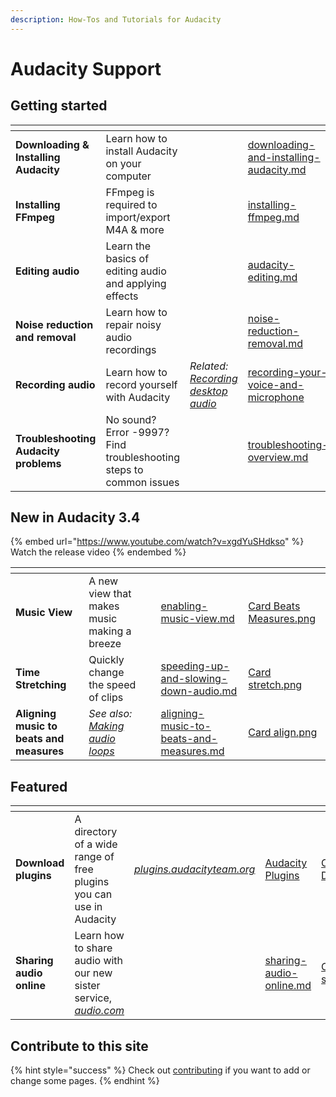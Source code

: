 ```yaml
---
description: How-Tos and Tutorials for Audacity
---
```


# Audacity Support

## Getting started

<table data-view="cards"><thead><tr><th></th><th></th><th></th><th data-hidden data-card-target data-type="content-ref"></th><th data-hidden data-card-cover data-type="files"></th></tr></thead><tbody><tr><td><strong>Downloading &#x26; Installing Audacity</strong></td><td>Learn how to install Audacity on your computer</td><td></td><td><a href="basics/downloading-and-installing-audacity.md">downloading-and-installing-audacity.md</a></td><td><a href=".gitbook/assets/Card Download.png">Card Download.png</a></td></tr><tr><td><strong>Installing FFmpeg</strong></td><td>FFmpeg is required to import/export M4A &#x26; more</td><td></td><td><a href="basics/installing-ffmpeg.md">installing-ffmpeg.md</a></td><td><a href=".gitbook/assets/Card FFMPEG.png">Card FFMPEG.png</a></td></tr><tr><td><strong>Editing audio</strong></td><td>Learn the basics of editing audio and applying effects</td><td></td><td><a href="basics/audacity-editing.md">audacity-editing.md</a></td><td><a href=".gitbook/assets/Card editing.png">Card editing.png</a></td></tr><tr><td><strong>Noise reduction and removal</strong></td><td>Learn how to repair noisy audio recordings</td><td></td><td><a href="repairing-audio/noise-reduction-removal.md">noise-reduction-removal.md</a></td><td><a href=".gitbook/assets/Card editing 2.png">Card editing 2.png</a></td></tr><tr><td><strong>Recording audio</strong></td><td>Learn how to record yourself with Audacity</td><td><em>Related:</em> <a href="basics/recording-desktop-audio.md"><em>Recording desktop audio</em></a></td><td><a href="basics/recording-your-voice-and-microphone/">recording-your-voice-and-microphone</a></td><td><a href=".gitbook/assets/Card Record.png">Card Record.png</a></td></tr><tr><td><strong>Troubleshooting Audacity problems</strong></td><td>No sound? Error -9997? Find troubleshooting steps to common issues</td><td></td><td><a href="troubleshooting/troubleshooting-overview.md">troubleshooting-overview.md</a></td><td><a href=".gitbook/assets/Card error.png">Card error.png</a></td></tr></tbody></table>

## New in Audacity 3.4

{% embed url="https://www.youtube.com/watch?v=xgdYuSHdkso" %}
Watch the release video
{% endembed %}

<table data-view="cards"><thead><tr><th></th><th></th><th></th><th data-hidden data-card-target data-type="content-ref"></th><th data-hidden data-card-cover data-type="files"></th></tr></thead><tbody><tr><td><strong>Music View</strong></td><td>A new view that makes music making a breeze</td><td></td><td><a href="music/enabling-music-view.md">enabling-music-view.md</a></td><td><a href=".gitbook/assets/Card Beats Measures.png">Card Beats Measures.png</a></td></tr><tr><td><strong>Time Stretching</strong></td><td>Quickly change the speed of clips</td><td></td><td><a href="audio-editing/speeding-up-and-slowing-down-audio.md">speeding-up-and-slowing-down-audio.md</a></td><td><a href=".gitbook/assets/Card stretch.png">Card stretch.png</a></td></tr><tr><td><strong>Aligning music to beats and measures</strong></td><td><em>See also:</em> <a href="music/making-audio-loops.md"><em>Making audio loops</em></a></td><td></td><td><a href="music/aligning-music-to-beats-and-measures.md">aligning-music-to-beats-and-measures.md</a></td><td><a href=".gitbook/assets/Card align.png">Card align.png</a></td></tr></tbody></table>

## Featured

<table data-view="cards"><thead><tr><th></th><th></th><th></th><th data-hidden data-card-target data-type="content-ref"></th><th data-hidden data-card-cover data-type="files"></th></tr></thead><tbody><tr><td><strong>Download plugins</strong></td><td>A directory of a wide range of free plugins you can use in Audacity</td><td><a href="https://plugins.audacityteam.org"><em>plugins.audacityteam.org</em></a></td><td><a href="https://app.gitbook.com/o/-MhmG2mhIIHTtQPuHV_k/s/klCVENFte0GRy5IqVz0W/">Audacity Plugins</a></td><td><a href=".gitbook/assets/Card Download.png">Card Download.png</a></td></tr><tr><td><strong>Sharing audio online</strong></td><td>Learn how to share audio with our new sister service, <a href="https://audio.com"><em>audio.com</em></a></td><td></td><td><a href="basics/sharing-audio-online.md">sharing-audio-online.md</a></td><td><a href=".gitbook/assets/Card share.png">Card share.png</a></td></tr></tbody></table>

## Contribute to this site

{% hint style="success" %}
Check out [contributing](community/contributing/ "mention") if you want to add or change some pages.
{% endhint %}
